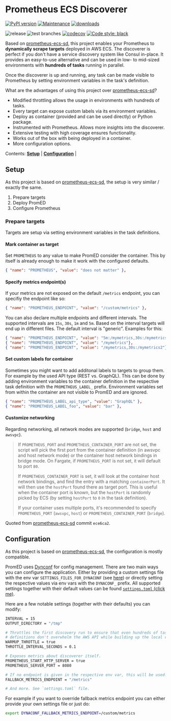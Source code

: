 # Prometheus ECS Discoverer

[![PyPI version](https://badge.fury.io/py/prometheus-ecs-discoverer.svg)](https://pypi.python.org/pypi/prometheus-ecs-discoverer/)
[![Maintenance](https://img.shields.io/badge/maintained%3F-yes-green.svg)](https://GitHub.com/Naereen/StrapDown.js/graphs/commit-activity)
[![downloads](https://img.shields.io/pypi/dm/prometheus-ecs-discoverer)](https://pypi.org/project/prometheus-ecs-discoverer/)

![release](https://github.com/trallnag/prometheus-ecs-discoverer/workflows/release/badge.svg)
![test branches](https://github.com/trallnag/prometheus-ecs-discoverer/workflows/test%20branches/badge.svg)
[![codecov](https://codecov.io/gh/trallnag/prometheus-ecs-discoverer/branch/master/graph/badge.svg)](https://codecov.io/gh/trallnag/prometheus-ecs-discoverer)
[![Code style: black](https://img.shields.io/badge/code%20style-black-000000.svg)](https://github.com/psf/black)

Based on [prometheus-ecs-sd](https://github.com/signal-ai/prometheus-ecs-sd), 
this project enables your Prometheus to **dynamically scrape targets** deployed 
in AWS ECS. The discoverer is perfect if you don't have 
a service discovery system like Consul in-place. It provides an easy-to-use 
alternative and can be used in low- to mid-sized environments with **hundreds 
of tasks** running in parallel.

Once the discoverer is up and running, any task can be made visible to 
Prometheus by setting environment variables in the task's definition.

What are the advantages of using this project over [prometheus-ecs-sd](https://github.com/signal-ai/prometheus-ecs-sd
)?

* Modified throttling allows the usage in environments with hundreds of 
    tasks.
* Every target can expose custom labels via its environment variables.
* Deploy as container (provided and can be used directly) or Python package.
* Instrumented with Prometheus. Allows more insights into the discoverer.
* Extensive testing with high coverage ensures functionality.
* Works out of the box with being deployed in a container.
* More configuration options.

Contents: **[Setup](#setup)** | **[Configuration](#configuration)** |

## Setup

As this project is based on 
[prometheus-ecs-sd](https://github.com/signal-ai/prometheus-ecs-sd), the setup 
is very similar / exactly the same.

1. Prepare targets
2. Deploy PromED
3. Configure Prometheus

### **Prepare targets**

Targets are setup via setting environment variables in the task definitions.

#### Mark container as target

Set `PROMETHEUS` to any value to make PromED consider the container. This 
by itself is already enough to make it work with the configured defaults.

```json
{ "name": "PROMETHEUS", "value": "does not matter" },
```

#### Specify metrics endpoint(s)

If your metrics are not exposed on the default `/metrics` endpoint, you can 
specifiy the endpoint like so:

```json
{ "name": "PROMETHEUS_ENDPOINT", "value": "/custom/metrics" },
```

You can also declare multiple endpoints and different intervals. The supported 
intervals are `15s`, `30s`, `1m` and `5m`. Based on the interval targets will 
end up in different files. The default interval is "generic". Examples for this:

```json
{ "name": "PROMETHEUS_ENDPOINT", "value": "5m:/mymetrics,30s:/mymetrics2"},
{ "name": "PROMETHEUS_ENDPOINT", "value": "/mymetrics"},
{ "name": "PROMETHEUS_ENDPOINT", "value": "/mymetrics,30s:/mymetrics2"},
```

#### Set custom labels for container

Sometimes you might want to add additonal labels to targets to group them. 
For example by the used API type (REST vs. GraphQL). This can be done by adding 
environment variables to the container definition in the respective task 
definition with the  `PROMETHEUS_LABEL_` prefix. Environment variables set
from within the container are not visible to PromED and are ignored.

```json
{ "name": "PROMETHEUS_LABEL_api_type", "value": "GraphQL" },
{ "name": "PROMETHEUS_LABEL_foo", "value": "bar" },
``` 

#### Customize networking

Regarding networking, all network modes are supported (`bridge`, `host` 
and `awsvpc`).

> If `PROMETHEUS_PORT` and `PROMETHEUS_CONTAINER_PORT` are not set, the script 
> will pick the first port from the container definition (in awsvpc and host 
> network mode) or the container host network bindings in bridge mode. On 
> Fargate, if `PROMETHEUS_PORT` is not set, it will default to port `80`.
> 
> If `PROMETHEUS_CONTAINER_PORT` is set, it will look at the container host 
> network bindings, and find the entry with a matching `containerPort`. It will 
> then use the `hostPort` found there as target port. This is useful when the 
> container port is known, but the `hostPort` is randomly picked by ECS (by 
> setting `hostPort` to `0` in the task definition).
> 
> If your container uses multiple ports, it's recommended to specify 
> `PROMETHEUS_PORT` (`awsvpc`, `host`) or `PROMETHEUS_CONTAINER_PORT` (`bridge`).

Quoted from [prometheus-ecs-sd](https://github.com/signal-ai/prometheus-ecs-sd) 
commit `ece6ca2`.

## Configuration

As this project is based on 
[prometheus-ecs-sd](https://github.com/signal-ai/prometheus-ecs-sd), 
the configuration is mostly compatible.

PromED uses [Dynconf](https://www.dynaconf.com/) for config management. There 
are two main ways you can configure the application. Either by providing a 
custom settings file with the env var `SETTINGS_FILES_FOR_DYNACONF` (see 
[here](https://www.dynaconf.com/configuration/#on-environment-options)) 
or directly setting the respective values via env vars with the `DYNACONF_` 
prefix. All supported settings together with their default values can be found 
[`settings.toml` (click me)](prometheus_ecs_discoverer/settings.toml).

Here are a few notable settings (together with their defaults) you can modify:

```sh
INTERVAL = 15
OUTPUT_DIRECTORY = "/tmp"

# Throttles the first discovery run to ensure that even hundreds of tasks and 
# definitions don't overwhelm the AWS API while building up the local cache.
WARMUP_THROTTLE = true
THROTTLE_INTERVAL_SECONDS = 0.1

# Exposes metrics about discoverer itself.
PROMETHEUS_START_HTTP_SERVER = true
PROMETHEUS_SERVER_PORT = 8080

# If no endpoint is given in the respective env var, this will be used.
FALLBACK_METRICS_ENDPOINT = "/metrics"

# And more. See `settings.toml` file.
```

For example if you want to override fallback metrics endpoint you can either 
provide your own settings file or just do:

```sh 
export DYNACONF_FALLBACK_METRICS_ENDPOINT=/custom/metrics
``` 


<!-- ### Add custom labels to an ECS task



-->